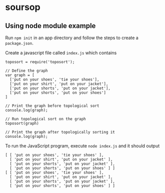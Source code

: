 # soursop

## Using node module example

Run `npm init` in an app directory and follow the steps to create a `package.json`.

Create a javascript file called `index.js` which contains

```
toposort = require('toposort');

// Define the graph
var graph = [
  ['put on your shoes', 'tie your shoes'],
  ['put on your shirt', 'put on your jacket'],
  ['put on your shorts', 'put on your jacket'],
  ['put on your shorts', 'put on your shoes']
]

// Print the graph before topological sort
console.log(graph);

// Run topological sort on the graph
toposort(graph)

// Print the graph after topologically sorting it
console.log(graph);
```

To run the JavaScript program, execute `node index.js` and it should output

```
[ [ 'put on your shoes', 'tie your shoes' ],
  [ 'put on your shirt', 'put on your jacket' ],
  [ 'put on your shorts', 'put on your jacket' ],
  [ 'put on your shorts', 'put on your shoes' ] ]
[ [ 'put on your shoes', 'tie your shoes' ],
  [ 'put on your shirt', 'put on your jacket' ],
  [ 'put on your shorts', 'put on your jacket' ],
  [ 'put on your shorts', 'put on your shoes' ] ]
```

